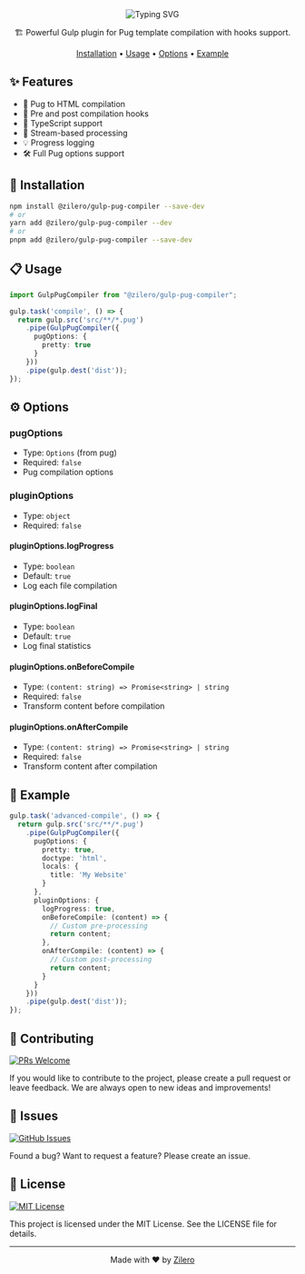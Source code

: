 <div align="center">

<img src="https://readme-typing-svg.demolab.com?font=Montserrat&weight=700&size=35&duration=3000&pause=1000&color=CF4647&background=45FF0000&center=true&vCenter=true&width=600&height=70&lines=Gulp+Pug+Compiler;Fast+%26+Flexible;Smart+Pug+Compilation" alt="Typing SVG" />

🏗️ Powerful Gulp plugin for Pug template compilation with hooks support.

[Installation](#installation) •
[Usage](#usage) •
[Options](#options) •
[Example](#example)

</div>

## ✨ Features

- 📄 Pug to HTML compilation
- 🔄 Pre and post compilation hooks
- 📝 TypeScript support
- 🚀 Stream-based processing
- 💡 Progress logging
- 🛠️ Full Pug options support

## 🚀 Installation

```bash
npm install @zilero/gulp-pug-compiler --save-dev
# or
yarn add @zilero/gulp-pug-compiler --dev
# or
pnpm add @zilero/gulp-pug-compiler --save-dev
```

## 📋 Usage

```typescript
import GulpPugCompiler from "@zilero/gulp-pug-compiler";

gulp.task('compile', () => {
  return gulp.src('src/**/*.pug')
    .pipe(GulpPugCompiler({
      pugOptions: {
        pretty: true
      }
    }))
    .pipe(gulp.dest('dist'));
});
```

## ⚙️ Options

### pugOptions
- Type: `Options` (from pug)
- Required: `false`
- Pug compilation options

### pluginOptions
- Type: `object`
- Required: `false`

#### pluginOptions.logProgress
- Type: `boolean`
- Default: `true`
- Log each file compilation

#### pluginOptions.logFinal
- Type: `boolean`
- Default: `true`
- Log final statistics

#### pluginOptions.onBeforeCompile
- Type: `(content: string) => Promise<string> | string`
- Required: `false`
- Transform content before compilation

#### pluginOptions.onAfterCompile
- Type: `(content: string) => Promise<string> | string`
- Required: `false`
- Transform content after compilation

## 📝 Example

```typescript
gulp.task('advanced-compile', () => {
  return gulp.src('src/**/*.pug')
    .pipe(GulpPugCompiler({
      pugOptions: {
        pretty: true,
        doctype: 'html',
        locals: {
          title: 'My Website'
        }
      },
      pluginOptions: {
        logProgress: true,
        onBeforeCompile: (content) => {
          // Custom pre-processing
          return content;
        },
        onAfterCompile: (content) => {
          // Custom post-processing
          return content;
        }
      }
    }))
    .pipe(gulp.dest('dist'));
});
```

## 🤝 Contributing

[![PRs Welcome](https://img.shields.io/badge/PRs-welcome-brightgreen.svg)](CONTRIBUTING.md)

If you would like to contribute to the project, please create a pull request or leave feedback. We are always open to new ideas and improvements!

## 🐛 Issues

[![GitHub Issues](https://img.shields.io/github/issues/zilero/gulp-plugins-hub.svg)](https://github.com/zilero/gulp-plugins-hub/issues)

Found a bug? Want to request a feature? Please create an issue.

## 📄 License

[![MIT License](https://img.shields.io/badge/license-MIT-blue.svg)](LICENSE)

This project is licensed under the MIT License. See the LICENSE file for details.

---

<div align="center">

Made with ❤️ by [Zilero](https://github.com/zilero)

</div>
